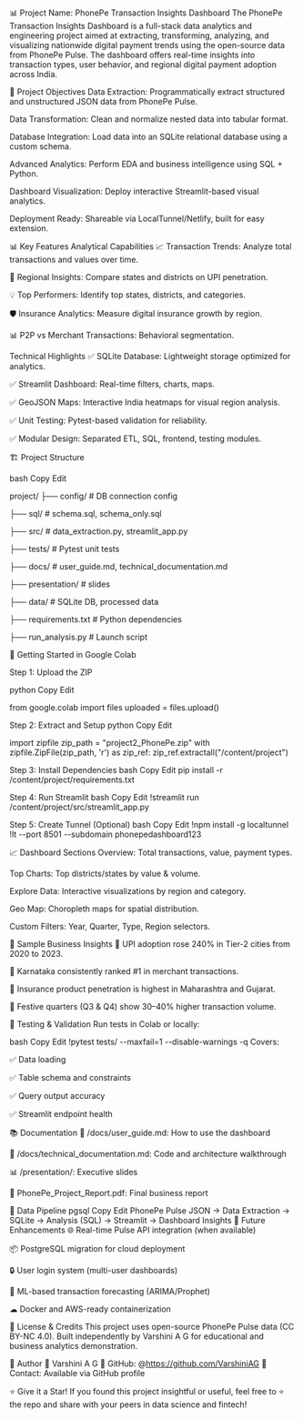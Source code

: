 📊 Project Name: PhonePe Transaction Insights Dashboard
The PhonePe Transaction Insights Dashboard is a full-stack data analytics and engineering project aimed at extracting, transforming, analyzing, and visualizing nationwide digital payment trends using the open-source data from PhonePe Pulse. The dashboard offers real-time insights into transaction types, user behavior, and regional digital payment adoption across India.

🎯 Project Objectives
Data Extraction: Programmatically extract structured and unstructured JSON data from PhonePe Pulse.

Data Transformation: Clean and normalize nested data into tabular format.

Database Integration: Load data into an SQLite relational database using a custom schema.

Advanced Analytics: Perform EDA and business intelligence using SQL + Python.

Dashboard Visualization: Deploy interactive Streamlit-based visual analytics.

Deployment Ready: Shareable via LocalTunnel/Netlify, built for easy extension.

📊 Key Features
Analytical Capabilities
📈 Transaction Trends: Analyze total transactions and values over time.

🧭 Regional Insights: Compare states and districts on UPI penetration.

💡 Top Performers: Identify top states, districts, and categories.

🛡 Insurance Analytics: Measure digital insurance growth by region.

📊 P2P vs Merchant Transactions: Behavioral segmentation.

Technical Highlights
✅ SQLite Database: Lightweight storage optimized for analytics.

✅ Streamlit Dashboard: Real-time filters, charts, maps.

✅ GeoJSON Maps: Interactive India heatmaps for visual region analysis.

✅ Unit Testing: Pytest-based validation for reliability.

✅ Modular Design: Separated ETL, SQL, frontend, testing modules.

🏗 Project Structure

bash
Copy
Edit

project/
├── config/                   # DB connection config

├── sql/                      # schema.sql, schema_only.sql

├── src/                      # data_extraction.py, streamlit_app.py

├── tests/                    # Pytest unit tests

├── docs/                     # user_guide.md, technical_documentation.md

├── presentation/             # slides

├── data/                     # SQLite DB, processed data

├── requirements.txt          # Python dependencies

├── run_analysis.py           # Launch script

🚀 Getting Started in Google Colab

Step 1: Upload the ZIP

python
Copy
Edit

from google.colab import files
uploaded = files.upload()

Step 2: Extract and Setup
python
Copy
Edit

import zipfile
zip_path = "project2_PhonePe.zip"
with zipfile.ZipFile(zip_path, 'r') as zip_ref:
    zip_ref.extractall("/content/project")
    
Step 3: Install Dependencies
bash
Copy
Edit
pip install -r /content/project/requirements.txt

Step 4: Run Streamlit
bash
Copy
Edit
!streamlit run /content/project/src/streamlit_app.py

Step 5: Create Tunnel (Optional)
bash
Copy
Edit
!npm install -g localtunnel
!lt --port 8501 --subdomain phonepedashboard123

📈 Dashboard Sections
Overview: Total transactions, value, payment types.

Top Charts: Top districts/states by value & volume.

Explore Data: Interactive visualizations by region and category.

Geo Map: Choropleth maps for spatial distribution.

Custom Filters: Year, Quarter, Type, Region selectors.

🔬 Sample Business Insights
📌 UPI adoption rose 240% in Tier-2 cities from 2020 to 2023.

📌 Karnataka consistently ranked #1 in merchant transactions.

📌 Insurance product penetration is highest in Maharashtra and Gujarat.

📌 Festive quarters (Q3 & Q4) show 30–40% higher transaction volume.

🧪 Testing & Validation
Run tests in Colab or locally:

bash
Copy
Edit
!pytest tests/ --maxfail=1 --disable-warnings -q
Covers:

✅ Data loading

✅ Table schema and constraints

✅ Query output accuracy

✅ Streamlit endpoint health

📚 Documentation
📘 /docs/user_guide.md: How to use the dashboard

📘 /docs/technical_documentation.md: Code and architecture walkthrough

📊 /presentation/: Executive slides

📝 PhonePe_Project_Report.pdf: Final business report

🔄 Data Pipeline
pgsql
Copy
Edit
PhonePe Pulse JSON → Data Extraction → SQLite → Analysis (SQL) → Streamlit → Dashboard Insights
🔮 Future Enhancements
🌐 Real-time Pulse API integration (when available)

📦 PostgreSQL migration for cloud deployment

🔒 User login system (multi-user dashboards)

🤖 ML-based transaction forecasting (ARIMA/Prophet)

☁ Docker and AWS-ready containerization

📄 License & Credits
This project uses open-source PhonePe Pulse data (CC BY-NC 4.0). Built independently by Varshini A G for educational and business analytics demonstration.

🙋 Author
👩 Varshini A G
🔗 GitHub: @https://github.com/VarshiniAG
📧 Contact: Available via GitHub profile

⭐ Give it a Star!
If you found this project insightful or useful, feel free to ⭐ the repo and share with your peers in data science and fintech!
